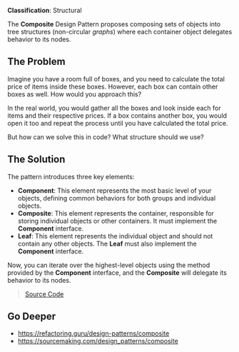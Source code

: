 **Classification**: Structural

The **Composite** Design Pattern proposes composing sets of objects into tree structures (non-circular *graphs*) where each container object delegates behavior to its nodes.

## The Problem

Imagine you have a room full of boxes, and you need to calculate the total price of items inside these boxes. However, each box can contain other boxes as well. How would you approach this?

In the real world, you would gather all the boxes and look inside each for items and their respective prices. If a box contains another box, you would open it too and repeat the process until you have calculated the total price.

But how can we solve this in code? What structure should we use?

## The Solution

The pattern introduces three key elements:

- **Component**: This element represents the most basic level of your objects, defining common behaviors for both groups and individual objects.
- **Composite**: This element represents the container, responsible for storing individual objects or other containers. It must implement the **Component** interface.
- **Leaf**: This element represents the individual object and should not contain any other objects. The **Leaf** must also implement the **Component** interface.

Now, you can iterate over the highest-level objects using the method provided by the **Component** interface, and the **Composite** will delegate its behavior to its nodes.

> [Source Code](https://github.com/gustavo-flor/design-patterns-hands-on/tree/main/src/main/java/com/github/gustavoflor/dpho/structural/composite)

## Go Deeper

- <https://refactoring.guru/design-patterns/composite>
- <https://sourcemaking.com/design_patterns/composite>